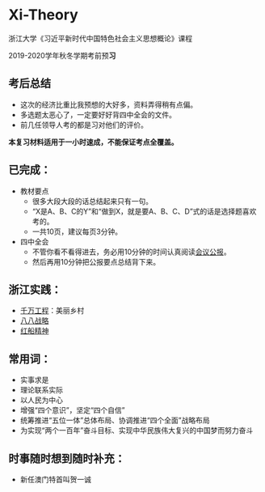 # Xi-Theory
浙江大学《习近平新时代中国特色社会主义思想概论》课程

2019-2020学年秋冬学期考前预**习**

## 考后总结
* 这次的经济比重比我预想的大好多，资料弄得稍有点偏。
* 多选题太恶心了，一定要好好背四中全会的文件。
* 前几任领导人考的都是习对他们的评价。

**本复习材料适用于一小时速成，不能保证考点全覆盖。**

## 已完成：
* 教材要点
  * 很多大段大段的话总结起来只有一句。
  * “X是A、B、C的Y”和“做到X，就是要A、B、C、D”式的话是选择题喜欢考的。
  * 一共10页，建议每页3分钟。
* 四中全会
  * 不管你看不看得进去，务必用10分钟的时间认真阅读[会议公报](http://www.xinhuanet.com/politics/2019-10/31/c_1125178024.htm)。
  * 然后再用10分钟把公报要点总结背下来。

## 浙江实践：
* [千万工程](http://zjnews.zjol.com.cn/zjnews/201901/t20190101_9129976.shtml)：美丽乡村
* [八八战略](https://baijiahao.baidu.com/s?id=1606328831941874383&wfr=spider&for=pc)
* [红船精神](http://dangjian.people.com.cn/n1/2017/1201/c117092-29679211.html)

## 常用词：
* 实事求是
* 理论联系实际
* 以人民为中心
* 增强“四个意识”，坚定“四个自信”
* 统筹推进“五位一体”总体布局、协调推进“四个全面”战略布局
* 为实现“两个一百年”奋斗目标、实现中华民族伟大复兴的中国梦而努力奋斗

## 时事随时想到随时补充：
* 新任澳门特首叫贺一诚